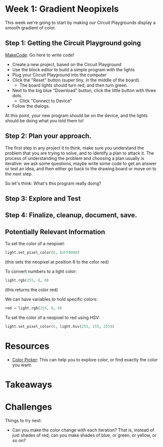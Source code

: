 # Week 1: Gradient Neopixels

This week we're going to start by making our Circuit Playgrounds display a smooth 
gradient of color. 


## Step 1: Getting the Circuit Playground going

[MakeCode](https://maker.makecode.com/#editor): Go here to write code!

* Create a new project, based on the Circuit Playground
* Use the block editor to build a simple program with the lights
* Plug your Circuit Playground into the computer
* Click the "Reset" button (super tiny, in the middle of the board). 
    * The board lights should turn red, and then turn green. 
* Next to the big blue "Download" button, click the little button with three dots. 
    * Click "Connect to Device"
* Follow the dialogs. 

At this point, your new program should be on the device, and the lights should be 
doing what you told them to! 

## Step 2: Plan your approach.

The first step in any project it to think, make sure you understand the problem 
that you are trying to solve, and to identify a plan to attack it. The process of 
understanding the problem and choosing a plan usually is iterative: we ask some questions, 
maybe write some code to get an answer or test an idea, and then either go back 
to the drawing board or move on to the next step. 

So let's think: What's this program really doing? 


## Step 3: Explore and Test


## Step 4: Finalize, cleanup, document, save. 




## Potentially Relevant Information

To set the color of a neopixel: 

```python
light.set_pixel_color(6, 0xFF0000)
```

(this sets the neopixel at position 6 to the color red)

To convert numbers to a light color: 

```python
light.rgb(255, 0, 0)
```
(this returns the color red)

We can have variables to hold specific colors: 

```python
red = light.rgb(255, 0, 0)
```



To set the color of a neopixel to red using HSV: 
```python
light.set_pixel_color(6, light.hsv(255, 255, 255))
```




# Resources

* [Color Picker](https://colorpicker.me/#f87eab): This can help you to explore color, 
   or find exactly the color you want. 




# Takeaways


# Challenges

Things to try next: 

* Can you make the color change with each iteration? That is, instead of just shades 
    of red, can you make shades of blue, or green, or yellow, or so on? 



